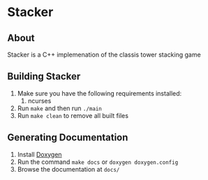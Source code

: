 # Stacker

## About
Stacker is a C++ implemenation of the classis tower stacking game

## Building Stacker
1. Make sure you have the following requirements installed:
   1. ncurses
2. Run ```make``` and then run ```./main```
3. Run ```make clean``` to remove all built files

## Generating Documentation
1. Install [Doxygen](http://www.doxygen.nl/)
2. Run the command ```make docs``` or ```doxygen doxygen.config```
3. Browse the documentation at ```docs/```